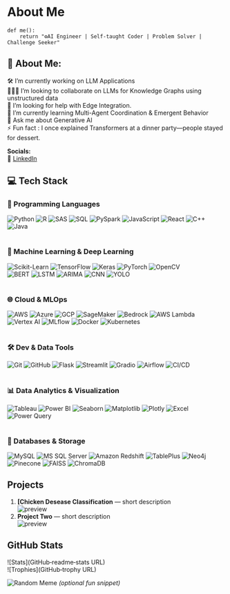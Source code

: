 # About Me
```
def me():  
    return "⚙️AI Engineer | Self-taught Coder | Problem Solver | Challenge Seeker"
```

## 🌟 About Me:

🛠 I’m currently working on LLM Applications  
🧑‍🤝‍🧑 I’m looking to collaborate on LLMs for Knowledge Graphs using unstructured data  
🤝 I’m looking for help with Edge Integration.  
🌱 I’m currently learning Multi-Agent Coordination & Emergent Behavior  
💬 Ask me about Generative AI  
⚡ Fun fact :  I once explained Transformers at a dinner party—people stayed for dessert.  


**Socials:**  
📍  [LinkedIn](https://linkedin.com/in/techo)  



## 💻 Tech Stack

### 🚀 Programming Languages  
![Python](https://img.shields.io/badge/Python-3776AB?style=for-the-badge&logo=python&logoColor=white)
![R](https://img.shields.io/badge/R-276DC3?style=for-the-badge&logo=r&logoColor=white)
![SAS](https://img.shields.io/badge/SAS-0278D7?style=for-the-badge&logo=sas&logoColor=white)
![SQL](https://img.shields.io/badge/SQL-4479A1?style=for-the-badge&logo=mysql&logoColor=white)
![PySpark](https://img.shields.io/badge/PySpark-F72828?style=for-the-badge&logo=apachespark&logoColor=white)
![JavaScript](https://img.shields.io/badge/JavaScript-F7DF1E?style=for-the-badge&logo=javascript&logoColor=black)
![React](https://img.shields.io/badge/React-61DAFB?style=for-the-badge&logo=react&logoColor=black)
![C++](https://img.shields.io/badge/C++-00599C?style=for-the-badge&logo=c%2b%2b&logoColor=white)
![Java](https://img.shields.io/badge/Java-007396?style=for-the-badge&logo=java&logoColor=white)  
<br>


### 🧠 Machine Learning & Deep Learning  
![Scikit-Learn](https://img.shields.io/badge/Scikit--Learn-F7931E?style=for-the-badge&logo=scikitlearn&logoColor=white)
![TensorFlow](https://img.shields.io/badge/TensorFlow-FF6F00?style=for-the-badge&logo=tensorflow&logoColor=white)
![Keras](https://img.shields.io/badge/Keras-D00000?style=for-the-badge&logo=keras&logoColor=white)
![PyTorch](https://img.shields.io/badge/PyTorch-EE4C2C?style=for-the-badge&logo=pytorch&logoColor=white)
![OpenCV](https://img.shields.io/badge/OpenCV-5C3EE8?style=for-the-badge&logo=opencv&logoColor=white)  
![BERT](https://img.shields.io/badge/BERT-4285F4?style=for-the-badge&logo=google&logoColor=white)
![LSTM](https://img.shields.io/badge/LSTM-F9A825?style=for-the-badge&logo=keras&logoColor=white)
![ARIMA](https://img.shields.io/badge/ARIMA-336699?style=for-the-badge&logo=python&logoColor=white)
![CNN](https://img.shields.io/badge/CNN-B71C1C?style=for-the-badge&logo=keras&logoColor=white)
![YOLO](https://img.shields.io/badge/YOLO-FFB300?style=for-the-badge&logo=yolo&logoColor=white)  
<br>

### 🌐 Cloud & MLOps  
![AWS](https://img.shields.io/badge/AWS-FF9900?style=for-the-badge&logo=amazonaws&logoColor=white)
![Azure](https://img.shields.io/badge/Azure-0089D6?style=for-the-badge&logo=microsoftazure&logoColor=white)
![GCP](https://img.shields.io/badge/GCP-4285F4?style=for-the-badge&logo=googlecloud&logoColor=white)
![SageMaker](https://img.shields.io/badge/SageMaker-1A202C?style=for-the-badge&logo=amazonaws&logoColor=white)
![Bedrock](https://img.shields.io/badge/Bedrock-FF6F00?style=for-the-badge&logo=amazonaws&logoColor=white)
![AWS Lambda](https://img.shields.io/badge/AWS%20Lambda-FF9900?style=for-the-badge&logo=awslambda&logoColor=white)
![Vertex AI](https://img.shields.io/badge/Vertex%20AI-4285F4?style=for-the-badge&logo=googlecloud&logoColor=white)
![MLflow](https://img.shields.io/badge/MLflow-0194E2?style=for-the-badge&logo=mlflow&logoColor=white)
![Docker](https://img.shields.io/badge/Docker-2496ED?style=for-the-badge&logo=docker&logoColor=white)
![Kubernetes](https://img.shields.io/badge/Kubernetes-326CE5?style=for-the-badge&logo=kubernetes&logoColor=white)  
<br>

### 🛠️ Dev & Data Tools  
![Git](https://img.shields.io/badge/Git-F05032?style=for-the-badge&logo=git&logoColor=white)
![GitHub](https://img.shields.io/badge/GitHub-181717?style=for-the-badge&logo=github&logoColor=white)
![Flask](https://img.shields.io/badge/Flask-000000?style=for-the-badge&logo=flask&logoColor=white)
![Streamlit](https://img.shields.io/badge/Streamlit-FF4B4B?style=for-the-badge&logo=streamlit&logoColor=white)
![Gradio](https://img.shields.io/badge/Gradio-00897B?style=for-the-badge&logo=gradio&logoColor=white)
![Airflow](https://img.shields.io/badge/Airflow-017CEE?style=for-the-badge&logo=apacheairflow&logoColor=white)
![CI/CD](https://img.shields.io/badge/CI/CD-6DB33F?style=for-the-badge&logo=githubactions&logoColor=white)  
<br>

### 📊 Data Analytics & Visualization  
![Tableau](https://img.shields.io/badge/Tableau-E97627?style=for-the-badge&logo=tableau&logoColor=white)
![Power BI](https://img.shields.io/badge/Power%20BI-F2C811?style=for-the-badge&logo=powerbi&logoColor=black)
![Seaborn](https://img.shields.io/badge/Seaborn-4B8BBE?style=for-the-badge&logo=python&logoColor=white)
![Matplotlib](https://img.shields.io/badge/Matplotlib-11557C?style=for-the-badge&logo=python&logoColor=white)
![Plotly](https://img.shields.io/badge/Plotly-3F4F75?style=for-the-badge&logo=plotly&logoColor=white)
![Excel](https://img.shields.io/badge/Excel-217346?style=for-the-badge&logo=microsoftexcel&logoColor=white)
![Power Query](https://img.shields.io/badge/Power%20Query-F2C811?style=for-the-badge&logo=microsoft&logoColor=black)  
<br>

### 🧱 Databases & Storage  
![MySQL](https://img.shields.io/badge/MySQL-005C84?style=for-the-badge&logo=mysql&logoColor=white)
![MS SQL Server](https://img.shields.io/badge/SQL%20Server-CC2927?style=for-the-badge&logo=microsoftsqlserver&logoColor=white)
![Amazon Redshift](https://img.shields.io/badge/Redshift-4053D6?style=for-the-badge&logo=amazonredshift&logoColor=white)
![TablePlus](https://img.shields.io/badge/TablePlus-FF9900?style=for-the-badge&logo=tableplus&logoColor=white)
![Neo4j](https://img.shields.io/badge/Neo4j-008CC1?style=for-the-badge&logo=neo4j&logoColor=white)
![Pinecone](https://img.shields.io/badge/Pinecone-2D3748?style=for-the-badge&logo=pinecone&logoColor=white)
![FAISS](https://img.shields.io/badge/FAISS-1877F2?style=for-the-badge&logo=facebook&logoColor=white)
![ChromaDB](https://img.shields.io/badge/ChromaDB-8E44AD?style=for-the-badge&logo=chromadb&logoColor=white)


## Projects
1. **[Chicken Desease Classification** — short description  
   ![preview]([url](https://github.com/TPVinnie/chicken_disease_classification))
2. **Project Two** — short description  
   ![preview](url)

## GitHub Stats  
![Stats](GitHub‑readme‑stats URL)  
![Trophies](GitHub‑trophy URL)

![Random Meme](URL)  *(optional fun snippet)*
